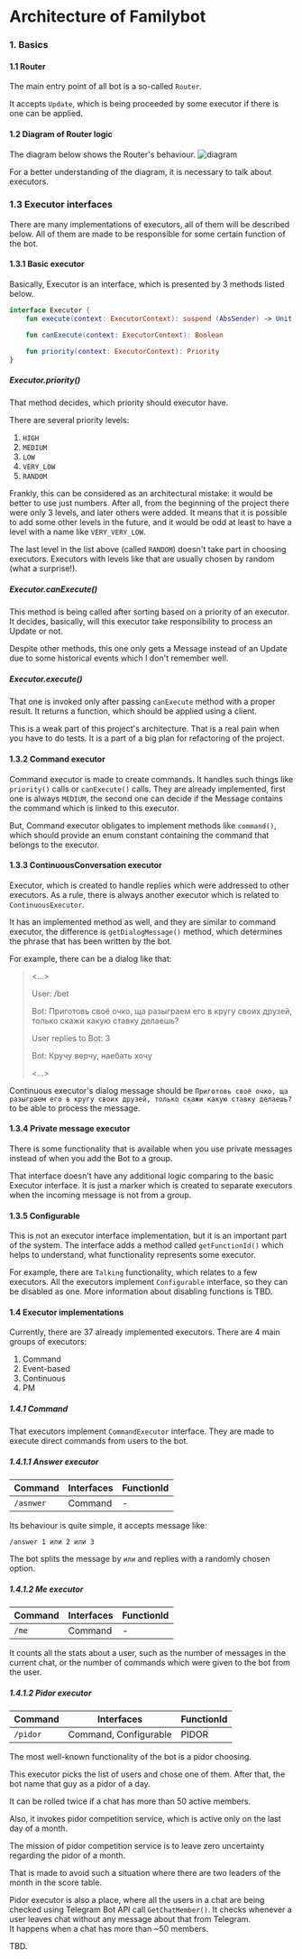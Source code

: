 # Architecture of Familybot

### 1. Basics

#### 1.1 Router

The main entry point of all bot is a so-called `Router`.

It accepts `Update`, which is being proceeded by some executor if there is one can be applied.

#### 1.2 Diagram of Router logic

The diagram below shows the Router's behaviour.
![diagram](https://i.ibb.co/VtqzFW6/excalidraw-2020330164515.png)

For a better understanding of the diagram, it is necessary to talk about executors.

### 1.3 Executor interfaces

There are many implementations of executors, all of them will be described below. All of them are made to be responsible
for some certain function of the bot.

#### 1.3.1 Basic executor

Basically, Executor is an interface, which is presented by 3 methods listed below.

```kotlin
interface Executor {
    fun execute(context: ExecutorContext): suspend (AbsSender) -> Unit

    fun canExecute(context: ExecutorContext): Boolean

    fun priority(context: ExecutorContext): Priority
}
``` 

##### Executor.priority()

That method decides, which priority should executor have.

There are several priority levels:

1) `HIGH`
2) `MEDIUM`
3) `LOW`
4) `VERY_LOW`
5) `RANDOM`

Frankly, this can be considered as an architectural mistake: it would be better to use just numbers. After all, from the
beginning of the project there were only 3 levels, and later others were added. It means that it is possible to add some
other levels in the future, and it would be odd at least to have a level with a name like `VERY_VERY_LOW`.

The last level in the list above (called `RANDOM`) doesn't take part in choosing executors. Executors with levels like
that are usually chosen by random (what a surprise!).

##### Executor.canExecute()

This method is being called after sorting based on a priority of an executor. It decides, basically, will this executor
take responsibility to process an Update or not.

Despite other methods, this one only gets a Message instead of an Update due to some historical events which I don't
remember well.

##### Executor.execute()

That one is invoked only after passing `canExecute` method with a proper result. It returns a function, which should be
applied using a client.

This is a weak part of this project's architecture. That is a real pain when you have to do tests. It is a part of a big
plan for refactoring of the project.

#### 1.3.2 Command executor

Command executor is made to create commands. It handles such things like `priority()` calls or
`canExecute()` calls. They are already implemented, first one is always `MEDIUM`, the second one can decide if the
Message contains the command which is linked to this executor.

But, Command executor obligates to implement methods like `command()`, which should provide an enum constant containing
the command that belongs to the executor.

#### 1.3.3 ContinuousConversation executor

Executor, which is created to handle replies which were addressed to other executors. As a rule, there is always another
executor which is related to `ContinuousExecutor`.

It has an implemented method as well, and they are similar to command executor, the difference is `getDialogMessage()`
method, which determines the phrase that has been written by the bot.

For example, there can be a dialog like that:
> <...>
>
>User: /bet
>
> Bot: Приготовь своё очко, ща разыграем его в кругу своих друзей,
> только скажи какую ставку делаешь?
>
>User replies to Bot: 3
>
> Bot: Кручу верчу, наебать хочу
>
> <...>

Continuous executor's dialog message should
be `Приготовь своё очко, ща разыграем его в кругу своих друзей, только скажи какую ставку делаешь?`
to be able to process the message.

#### 1.3.4 Private message executor

There is some functionality that is available when you use private messages instead of when you add the Bot to a group.

That interface doesn't have any additional logic comparing to the basic Executor interface. It is just a marker which is
created to separate executors when the incoming message is not from a group.

#### 1.3.5 Configurable

This is not an executor interface implementation, but it is an important part of the system. The interface adds a method
called `getFunctionId()` which helps to understand, what functionality represents some executor.

For example, there are `Talking` functionality, which relates to a few executors. All the executors
implement `Configurable` interface, so they can be disabled as one. More information about disabling functions is TBD.

#### 1.4 Executor implementations

Currently, there are 37 already implemented executors. There are 4 main groups of executors:

1) Command
2) Event-based
3) Continuous
4) PM

##### 1.4.1 Command

That executors implement `CommandExecutor` interface. They are made to execute direct commands from users to the bot.

##### 1.4.1.1 Answer executor

Command | Interfaces | FunctionId
--- | --- | ---
`/asnwer` | Command| -

Its behaviour is quite simple, it accepts message like:

```
/answer 1 или 2 или 3
``` 

The bot splits the message by `или` and replies with a randomly chosen option.

##### 1.4.1.2 Me executor

Command | Interfaces | FunctionId
--- | --- | ---
`/me` | Command| -

It counts all the stats about a user, such as the number of messages in the current chat, or the number of commands
which were given to the bot from the user.

##### 1.4.1.2 Pidor executor

Command | Interfaces | FunctionId
--- | --- | ---
`/pidor` | Command, Configurable | PIDOR

The most well-known functionality of the bot is a pidor choosing.

This executor picks the list of users and chose one of them. After that, the bot name that guy as a pidor of a day.

It can be rolled twice if a chat has more than 50 active members.

Also, it invokes pidor competition service, which is active only on the last day of a month.

The mission of pidor competition service is to leave zero uncertainty regarding the pidor of a month.

That is made to avoid such a situation where there are two leaders of the month in the score table.

Pidor executor is also a place, where all the users in a chat are being checked using Telegram Bot API
call `GetChatMember()`. It checks whenever a user leaves chat without any message about that from Telegram.  
It happens when a chat has more than ~50 members.

TBD.
